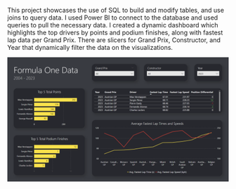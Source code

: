 This project showcases the use of SQL to build and modify tables, and use joins to query data. I used Power BI to connect to the database and used queries to pull the necessary data. I created a dynamic dashboard which highlights the top drivers by points and podium finishes, along with fastest lap data per Grand Prix. There are slicers for Grand Prix, Constructor, and Year that dynamically filter the data on the visualizations.

![F1 Dashboard](F1-dashboard.png)
